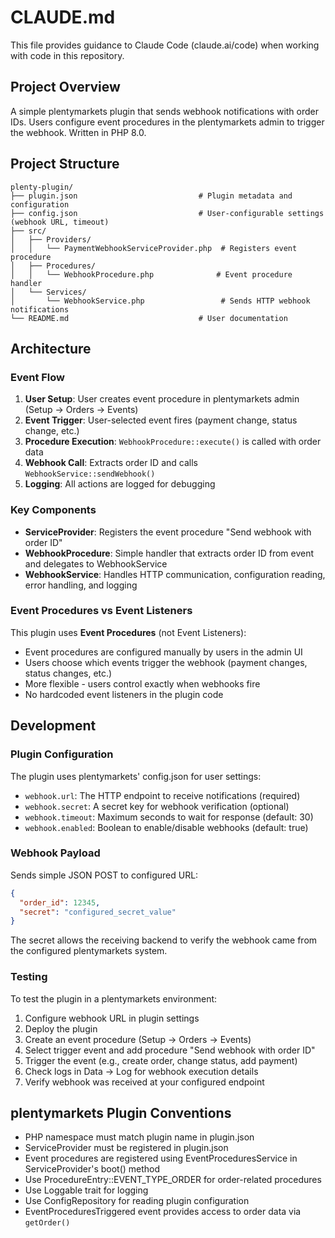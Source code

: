 # CLAUDE.md

This file provides guidance to Claude Code (claude.ai/code) when working with code in this repository.

## Project Overview

A simple plentymarkets plugin that sends webhook notifications with order IDs. Users configure event procedures in the plentymarkets admin to trigger the webhook. Written in PHP 8.0.

## Project Structure

```
plenty-plugin/
├── plugin.json                           # Plugin metadata and configuration
├── config.json                           # User-configurable settings (webhook URL, timeout)
├── src/
│   ├── Providers/
│   │   └── PaymentWebhookServiceProvider.php  # Registers event procedure
│   ├── Procedures/
│   │   └── WebhookProcedure.php              # Event procedure handler
│   └── Services/
│       └── WebhookService.php                 # Sends HTTP webhook notifications
└── README.md                             # User documentation
```

## Architecture

### Event Flow
1. **User Setup**: User creates event procedure in plentymarkets admin (Setup → Orders → Events)
2. **Event Trigger**: User-selected event fires (payment change, status change, etc.)
3. **Procedure Execution**: `WebhookProcedure::execute()` is called with order data
4. **Webhook Call**: Extracts order ID and calls `WebhookService::sendWebhook()`
5. **Logging**: All actions are logged for debugging

### Key Components

- **ServiceProvider**: Registers the event procedure "Send webhook with order ID"
- **WebhookProcedure**: Simple handler that extracts order ID from event and delegates to WebhookService
- **WebhookService**: Handles HTTP communication, configuration reading, error handling, and logging

### Event Procedures vs Event Listeners

This plugin uses **Event Procedures** (not Event Listeners):
- Event procedures are configured manually by users in the admin UI
- Users choose which events trigger the webhook (payment changes, status changes, etc.)
- More flexible - users control exactly when webhooks fire
- No hardcoded event listeners in the plugin code

## Development

### Plugin Configuration

The plugin uses plentymarkets' config.json for user settings:
- `webhook.url`: The HTTP endpoint to receive notifications (required)
- `webhook.secret`: A secret key for webhook verification (optional)
- `webhook.timeout`: Maximum seconds to wait for response (default: 30)
- `webhook.enabled`: Boolean to enable/disable webhooks (default: true)

### Webhook Payload

Sends simple JSON POST to configured URL:
```json
{
  "order_id": 12345,
  "secret": "configured_secret_value"
}
```

The secret allows the receiving backend to verify the webhook came from the configured plentymarkets system.

### Testing

To test the plugin in a plentymarkets environment:
1. Configure webhook URL in plugin settings
2. Deploy the plugin
3. Create an event procedure (Setup → Orders → Events)
4. Select trigger event and add procedure "Send webhook with order ID"
5. Trigger the event (e.g., create order, change status, add payment)
6. Check logs in Data → Log for webhook execution details
7. Verify webhook was received at your configured endpoint

## plentymarkets Plugin Conventions

- PHP namespace must match plugin name in plugin.json
- ServiceProvider must be registered in plugin.json
- Event procedures are registered using EventProceduresService in ServiceProvider's boot() method
- Use ProcedureEntry::EVENT_TYPE_ORDER for order-related procedures
- Use Loggable trait for logging
- Use ConfigRepository for reading plugin configuration
- EventProceduresTriggered event provides access to order data via `getOrder()`
